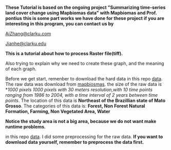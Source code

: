 **These Tutorial is based on the ongoing project "Summarizing time-series land cover change using Mapbiomas data" with Mapbiomas and Prof. pontius** 
**this is some part works we have done for these project**
**if you are interesting in this program, you can contact us by**

AiZhang@clarku.com

Jianhe@clarku.edu

**This is a tutorial about how to process Raster file(tiff).**

Also trying to explain why we need to create these graph, and the meaning of each graph.

Before we get start, remenber to download the hard data in this repo [data](https://github.com/Solojang/COMPUTER-PROG-FOR-GIS/tree/main/data).
The raw data was download from [mapbiosmas](https://mapbiomas.org/download).
the size of the raw data is **1000 pixels *1000 pixels with 30 meters resolution,with 10 time points ranging from 1986 to 2004, with a time interval of 2 years between time points**.
The location of this data is **Northeast of the Brazillian state of Mato Grosso**.
The categories of this data is: **Forest, Non Forest Natural  Formation, Farming, Non Vegetated Area, Water**

**Notice the study area is not a big area, because we do not want make runtime problems.**

in this repo [data](https://github.com/Solojang/COMPUTER-PROG-FOR-GIS/tree/main/data). I did some preprocessing for the raw data. 
**If you want to download data yourself, remember to preprocess the data first.**
